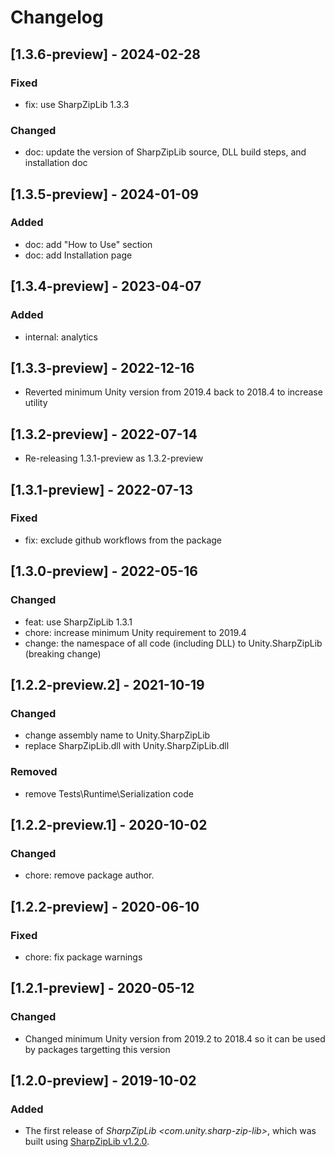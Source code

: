 # Changelog

## [1.3.6-preview] - 2024-02-28

### Fixed
* fix: use SharpZipLib 1.3.3

### Changed
* doc: update the version of SharpZipLib source, DLL build steps, and installation doc

## [1.3.5-preview] - 2024-01-09

### Added
* doc: add "How to Use" section
* doc: add Installation page

## [1.3.4-preview] - 2023-04-07

### Added
* internal: analytics

## [1.3.3-preview] - 2022-12-16

* Reverted minimum Unity version from 2019.4 back to 2018.4 to increase utility

## [1.3.2-preview] - 2022-07-14

* Re-releasing 1.3.1-preview as 1.3.2-preview

## [1.3.1-preview] - 2022-07-13

### Fixed
* fix: exclude github workflows from the package

## [1.3.0-preview] - 2022-05-16

### Changed

* feat: use SharpZipLib 1.3.1
* chore: increase minimum Unity requirement to 2019.4 
* change: the namespace of all code (including DLL) to Unity.SharpZipLib (breaking change)

## [1.2.2-preview.2] - 2021-10-19

### Changed
* change assembly name to Unity.SharpZipLib
* replace SharpZipLib.dll with Unity.SharpZipLib.dll

### Removed
* remove Tests\Runtime\Serialization code

## [1.2.2-preview.1] - 2020-10-02

### Changed
* chore: remove package author.

## [1.2.2-preview] - 2020-06-10

### Fixed
* chore: fix package warnings

## [1.2.1-preview] - 2020-05-12

### Changed
* Changed minimum Unity version from 2019.2 to 2018.4 so it can be used by packages targetting this version


## [1.2.0-preview] - 2019-10-02

### Added
* The first release of *SharpZipLib \<com.unity.sharp-zip-lib\>*, which was built using 
  [SharpZipLib v1.2.0](https://github.com/icsharpcode/SharpZipLib/archive/v1.2.0.zip).

